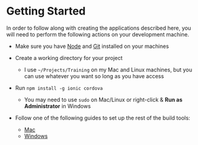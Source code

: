 # Getting Started

In order to follow along with creating the applications described here, you will need to perform the following actions on your development machine.

- Make sure you have <a href="https://nodejs.org/en/" target="_blank">Node</a> and <a href="https://git-scm.com/downloads" target="_blank">Git</a> installed on your machines

- Create a working directory for your project
   - I use `~/Projects/Training` on my Mac and Linux machines, but you can use whatever you want so long as you have access

- Run `npm install -g ionic cordova` 
  - You may need to use `sudo` on Mac/Linux or right-click & **Run as Administrator** in Windows

- Follow one of the following guides to set up the rest of the build tools:
  - <a href="https://ionicframework.com/docs/developer-resources/platform-setup/mac-setup.html" target="_blank">Mac</a>
  -   <a href="https://ionicframework.com/docs/developer-resources/platform-setup/windows-setup.html" target="_blank">Windows</a>
